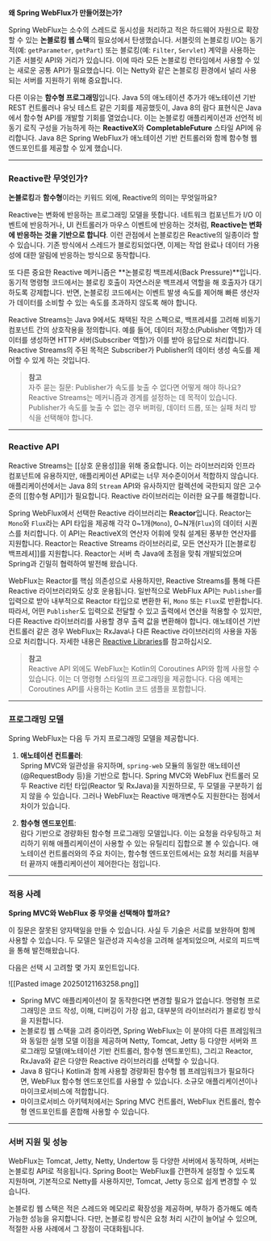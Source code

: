 
**왜 Spring WebFlux가 만들어졌는가?**

Spring WebFlux는 소수의 스레드로 동시성을 처리하고 적은 하드웨어 자원으로 확장할 수 있는 **논블로킹 웹 스택**의 필요성에서 탄생했습니다. 서블릿의 논블로킹 I/O는 동기적(예: `getParameter`, `getPart`) 또는 블로킹(예: `Filter`, `Servlet`) 계약을 사용하는 기존 서블릿 API와 거리가 있습니다. 이에 따라 모든 논블로킹 런타임에서 사용할 수 있는 새로운 공통 API가 필요했습니다. 이는 Netty와 같은 논블로킹 환경에서 널리 사용되는 서버를 지원하기 위해 중요합니다.

다른 이유는 **함수형 프로그래밍**입니다. Java 5의 애노테이션 추가가 애노테이션 기반 REST 컨트롤러나 유닛 테스트 같은 기회를 제공했듯이, Java 8의 람다 표현식은 Java에서 함수형 API를 개발할 기회를 열었습니다. 이는 논블로킹 애플리케이션과 선언적 비동기 로직 구성을 가능하게 하는 **ReactiveX**와 **CompletableFuture** 스타일 API에 유리합니다. Java 8은 Spring WebFlux가 애노테이션 기반 컨트롤러와 함께 함수형 웹 엔드포인트를 제공할 수 있게 했습니다.

---

### **Reactive란 무엇인가?**

**논블로킹**과 **함수형**이라는 키워드 외에, Reactive의 의미는 무엇일까요?

Reactive는 변화에 반응하는 프로그래밍 모델을 뜻합니다. 네트워크 컴포넌트가 I/O 이벤트에 반응하거나, UI 컨트롤러가 마우스 이벤트에 반응하는 것처럼, **Reactive는 변화에 반응하는 것을 기반으로 합니다**. 이런 관점에서 논블로킹은 Reactive의 일종이라 할 수 있습니다. 기존 방식에서 스레드가 블로킹되었다면, 이제는 작업 완료나 데이터 가용성에 대한 알림에 반응하는 방식으로 동작합니다.

또 다른 중요한 Reactive 메커니즘은 **논블로킹 백프레셔(Back Pressure)**입니다. 동기적 명령형 코드에서는 블로킹 호출이 자연스러운 백프레셔 역할을 해 호출자가 대기하도록 강제합니다. 반면, 논블로킹 코드에서는 이벤트 발생 속도를 제어해 빠른 생산자가 데이터를 소비할 수 있는 속도를 초과하지 않도록 해야 합니다.

Reactive Streams는 Java 9에서도 채택된 작은 스펙으로, 백프레셔를 고려해 비동기 컴포넌트 간의 상호작용을 정의합니다. 예를 들어, 데이터 저장소(Publisher 역할)가 데이터를 생성하면 HTTP 서버(Subscriber 역할)가 이를 받아 응답으로 처리합니다. Reactive Streams의 주된 목적은 Subscriber가 Publisher의 데이터 생성 속도를 제어할 수 있게 하는 것입니다.

> **참고**  
> 자주 묻는 질문: Publisher가 속도를 늦출 수 없다면 어떻게 해야 하나요?  
> Reactive Streams는 메커니즘과 경계를 설정하는 데 목적이 있습니다. Publisher가 속도를 늦출 수 없는 경우 버퍼링, 데이터 드롭, 또는 실패 처리 방식을 선택해야 합니다.

---

### **Reactive API**

Reactive Streams는 [[상호 운용성]]을 위해 중요합니다. 이는 라이브러리와 인프라 컴포넌트에 유용하지만, 애플리케이션 API로는 너무 저수준이어서 적합하지 않습니다. 애플리케이션에서는 Java 8의 `Stream` API와 유사하지만 컬렉션에 국한되지 않은 고수준의 [[함수형 API]]가 필요합니다. Reactive 라이브러리는 이러한 요구를 해결합니다.

Spring WebFlux에서 선택한 Reactive 라이브러리는 **Reactor**입니다. Reactor는 `Mono`와 `Flux`라는 API 타입을 제공해 각각 0~1개(`Mono`), 0~N개(`Flux`)의 데이터 시퀀스를 처리합니다. 이 API는 ReactiveX의 연산자 어휘에 맞춰 설계된 풍부한 연산자를 지원합니다. Reactor는 Reactive Streams 라이브러리로, 모든 연산자가 [[논블로킹 백프레셔]]를 지원합니다. Reactor는 서버 측 Java에 초점을 맞춰 개발되었으며 Spring과 긴밀히 협력하여 발전해 왔습니다.

WebFlux는 Reactor를 핵심 의존성으로 사용하지만, Reactive Streams를 통해 다른 Reactive 라이브러리와도 상호 운용됩니다. 일반적으로 WebFlux API는 `Publisher`를 입력으로 받아 내부적으로 Reactor 타입으로 변환한 뒤, `Mono` 또는 `Flux`로 반환합니다. 따라서, 어떤 `Publisher`도 입력으로 전달할 수 있고 출력에서 연산을 적용할 수 있지만, 다른 Reactive 라이브러리를 사용할 경우 출력 값을 변환해야 합니다. 애노테이션 기반 컨트롤러 같은 경우 WebFlux는 RxJava나 다른 Reactive 라이브러리의 사용을 자동으로 처리합니다. 자세한 내용은 [Reactive Libraries](https://spring.io/)를 참고하십시오.

> **참고**  
> Reactive API 외에도 WebFlux는 Kotlin의 Coroutines API와 함께 사용할 수 있습니다. 이는 더 명령형 스타일의 프로그래밍을 제공합니다. 다음 예제는 Coroutines API를 사용하는 Kotlin 코드 샘플을 포함합니다.

---

### **프로그래밍 모델**

Spring WebFlux는 다음 두 가지 프로그래밍 모델을 제공합니다.

1. **애노테이션 컨트롤러**:  
    Spring MVC와 일관성을 유지하며, `spring-web` 모듈의 동일한 애노테이션(@RequestBody 등)을 기반으로 합니다. Spring MVC와 WebFlux 컨트롤러 모두 Reactive 리턴 타입(Reactor 및 RxJava)을 지원하므로, 두 모델을 구분하기 쉽지 않을 수 있습니다. 그러나 WebFlux는 Reactive 매개변수도 지원한다는 점에서 차이가 있습니다.
    
2. **함수형 엔드포인트**:  
    람다 기반으로 경량화된 함수형 프로그래밍 모델입니다. 이는 요청을 라우팅하고 처리하기 위해 애플리케이션이 사용할 수 있는 유틸리티 집합으로 볼 수 있습니다. 애노테이션 컨트롤러와의 주요 차이는, 함수형 엔드포인트에서는 요청 처리를 처음부터 끝까지 애플리케이션이 제어한다는 점입니다.
    

---

### **적용 사례**

**Spring MVC와 WebFlux 중 무엇을 선택해야 할까요?**

이 질문은 잘못된 양자택일을 만들 수 있습니다. 사실 두 기술은 서로를 보완하며 함께 사용할 수 있습니다. 두 모델은 일관성과 지속성을 고려해 설계되었으며, 서로의 피드백을 통해 발전해왔습니다.

다음은 선택 시 고려할 몇 가지 포인트입니다.

![[Pasted image 20250121163258.png]]

- Spring MVC 애플리케이션이 잘 동작한다면 변경할 필요가 없습니다. 명령형 프로그래밍은 코드 작성, 이해, 디버깅이 가장 쉽고, 대부분의 라이브러리가 블로킹 방식을 지원합니다.
- 논블로킹 웹 스택을 고려 중이라면, Spring WebFlux는 이 분야의 다른 프레임워크와 동일한 실행 모델 이점을 제공하며 Netty, Tomcat, Jetty 등 다양한 서버와 프로그래밍 모델(애노테이션 기반 컨트롤러, 함수형 엔드포인트), 그리고 Reactor, RxJava와 같은 다양한 Reactive 라이브러리를 선택할 수 있습니다.
- Java 8 람다나 Kotlin과 함께 사용할 경량화된 함수형 웹 프레임워크가 필요하다면, WebFlux 함수형 엔드포인트를 사용할 수 있습니다. 소규모 애플리케이션이나 마이크로서비스에 적합합니다.
- 마이크로서비스 아키텍처에서는 Spring MVC 컨트롤러, WebFlux 컨트롤러, 함수형 엔드포인트를 혼합해 사용할 수 있습니다.

---

### **서버 지원 및 성능**

WebFlux는 Tomcat, Jetty, Netty, Undertow 등 다양한 서버에서 동작하며, 서버는 논블로킹 API로 적응됩니다. Spring Boot는 WebFlux를 간편하게 설정할 수 있도록 지원하며, 기본적으로 Netty를 사용하지만, Tomcat, Jetty 등으로 쉽게 변경할 수 있습니다.

논블로킹 웹 스택은 적은 스레드와 메모리로 확장성을 제공하며, 부하가 증가해도 예측 가능한 성능을 유지합니다. 다만, 논블로킹 방식은 요청 처리 시간이 늘어날 수 있으며, 적절한 사용 사례에서 그 장점이 극대화됩니다.